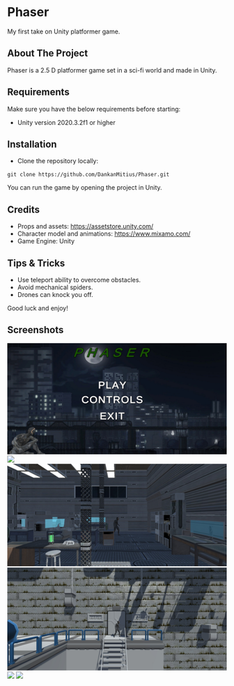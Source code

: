 # Phaser
My first take on Unity platformer game.

## About The Project
Phaser is a 2.5 D platformer game set in a sci-fi world and made in Unity.

## Requirements
Make sure you have the below requirements before starting:

+ Unity version 2020.3.2f1 or higher

## Installation

+ Clone the repository locally:
```
git clone https://github.com/DankanMitius/Phaser.git
```

You can run the game by opening the project in Unity.

## Credits

+ Props and assets: https://assetstore.unity.com/
+ Character model and animations: https://www.mixamo.com/
+ Game Engine: Unity

## Tips & Tricks

+ Use teleport ability to overcome obstacles.
+ Avoid mechanical spiders.
+ Drones can knock you off.

Good luck and enjoy!

## Screenshots
![](Screenshots/2f89ced173b9fbf90f5bede29175ff7f.jpg)
![](Screenshots/ss.jpg)
![](Screenshots/a722bff4576e72e1abbca71b06fd1646.jpg)
![](Screenshots/f46d52725748f8faeec6bf0850982001.jpg)
![](Screenshots/gif2.gif)
![](Screenshots/gif1.gif)